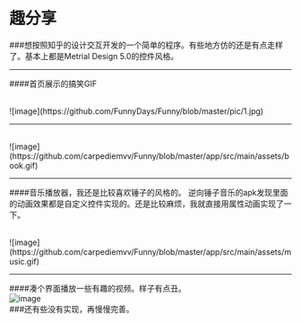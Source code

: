 # 趣分享
###想按照知乎的设计交互开发的一个简单的程序。有些地方仿的还是有点走样了。基本上都是Metrial Design 5.0的控件风格。

--------
####首页展示的搞笑GIF

<br>
![image](https://github.com/FunnyDays/Funny/blob/master/pic/1.jpg) 
<br>

----------
<br>
![image](https://github.com/carpediemvv/Funny/blob/master/app/src/main/assets/book.gif) 
<br>

----------
####音乐播放器，我还是比较喜欢锤子的风格的。
逆向锤子音乐的apk发现里面的动画效果都是自定义控件实现的。还是比较麻烦，我就直接用属性动画实现了一下。

<br>
![image](https://github.com/carpediemvv/Funny/blob/master/app/src/main/assets/music.gif) 
<br>


----------
####凑个界面播放一些有趣的视频。样子有点丑。
<br>
![image](https://github.com/carpediemvv/Funny/blob/master/app/src/main/assets/video.gif) 
<br>
###还有些没有实现，再慢慢完善。


